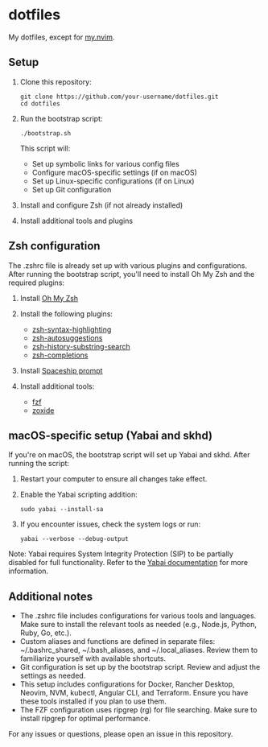 # dotfiles

My dotfiles, except for [my.nvim](https://github.com/robert-claypool/my.nvim).

## Setup

1. Clone this repository:
   ```
   git clone https://github.com/your-username/dotfiles.git
   cd dotfiles
   ```

2. Run the bootstrap script:
   ```
   ./bootstrap.sh
   ```

   This script will:
   - Set up symbolic links for various config files
   - Configure macOS-specific settings (if on macOS)
   - Set up Linux-specific configurations (if on Linux)
   - Set up Git configuration

3. Install and configure Zsh (if not already installed)

4. Install additional tools and plugins

## Zsh configuration

The .zshrc file is already set up with various plugins and configurations. After running the bootstrap
script, you'll need to install Oh My Zsh and the required plugins:

1. Install [Oh My Zsh](https://github.com/ohmyzsh/ohmyzsh#basic-installation)

2. Install the following plugins:
   - [zsh-syntax-highlighting](https://github.com/zsh-users/zsh-syntax-highlighting)
   - [zsh-autosuggestions](https://github.com/zsh-users/zsh-autosuggestions)
   - [zsh-history-substring-search](https://github.com/zsh-users/zsh-history-substring-search)
   - [zsh-completions](https://github.com/zsh-users/zsh-completions)

3. Install [Spaceship prompt](https://github.com/spaceship-prompt/spaceship-prompt)

4. Install additional tools:
   - [fzf](https://github.com/junegunn/fzf)
   - [zoxide](https://github.com/ajeetdsouza/zoxide)

## macOS-specific setup (Yabai and skhd)

If you're on macOS, the bootstrap script will set up Yabai and skhd. After running the script:

1. Restart your computer to ensure all changes take effect.

2. Enable the Yabai scripting addition:
   ```
   sudo yabai --install-sa
   ```

3. If you encounter issues, check the system logs or run:
   ```
   yabai --verbose --debug-output
   ```

Note: Yabai requires System Integrity Protection (SIP) to be partially disabled for full functionality.
Refer to the [Yabai documentation](https://github.com/koekeishiya/yabai/wiki/Disabling-System-Integrity-Protection)
for more information.

## Additional notes

- The .zshrc file includes configurations for various tools and languages. Make sure to install the
  relevant tools as needed (e.g., Node.js, Python, Ruby, Go, etc.).
- Custom aliases and functions are defined in separate files: ~/.bashrc_shared, ~/.bash_aliases, and
  ~/.local_aliases. Review them to familiarize yourself with available shortcuts.
- Git configuration is set up by the bootstrap script. Review and adjust the settings as needed.
- This setup includes configurations for Docker, Rancher Desktop, Neovim, NVM, kubectl, Angular CLI,
  and Terraform. Ensure you have these tools installed if you plan to use them.
- The FZF configuration uses ripgrep (rg) for file searching. Make sure to install ripgrep for optimal
  performance.

For any issues or questions, please open an issue in this repository.
